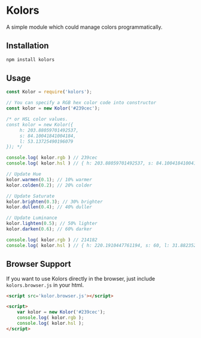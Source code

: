 # Kolors

A simple module which could manage colors programmatically.

## Installation

```bash
npm install kolors
```

## Usage

```js
const Kolor = require('kolors');

// You can specify a RGB hex color code into constructor
const kolor = new Kolor('#239cec');

/* or HSL color values.
const kolor = new Kolor({
	 h: 203.88059701492537,
	 s: 84.10041841004184,
	 l: 53.13725490196079
}); */

console.log( kolor.rgb ) // 239cec
console.log( kolor.hsl ) // { h: 203.88059701492537, s: 84.10041841004184, l: 53.13725490196079 }

// Update Hue
kolor.warmen(0.1); // 10% warmer
kolor.colden(0.2); // 20% colder

// Update Saturate
kolor.brighten(0.3); // 30% brighter
kolor.dullen(0.4); // 40% duller

// Update Luminance
kolor.lighten(0.5); // 50% lighter
kolor.darken(0.6); // 60% darker

console.log( kolor.rgb ) // 214182
console.log( kolor.hsl ) // { h: 220.1910447761194, s: 60, l: 31.882352941176478 }

```

## Browser Support

If you want to use Kolors directly in the browser, just include `kolors.browser.js` in your html.

```html
<script src='kolor.browser.js'></script>

<script>
	var kolor = new Kolor('#239cec');
	console.log( kolor.rgb );
	console.log( kolor.hsl );
</script>
```